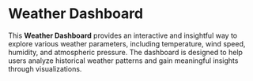 # Weather Dashboard  

This **Weather Dashboard** provides an interactive and insightful way to explore various weather parameters, including temperature, wind speed, humidity, and atmospheric pressure. The dashboard is designed to help users analyze historical weather patterns and gain meaningful insights through visualizations.  

